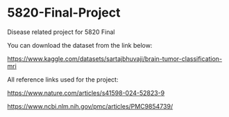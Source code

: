 # 5820-Final-Project
Disease related project for 5820 Final


You can download the dataset from the link below:

https://www.kaggle.com/datasets/sartajbhuvaji/brain-tumor-classification-mri



All reference links used for the project:

https://www.nature.com/articles/s41598-024-52823-9

https://www.ncbi.nlm.nih.gov/pmc/articles/PMC9854739/


